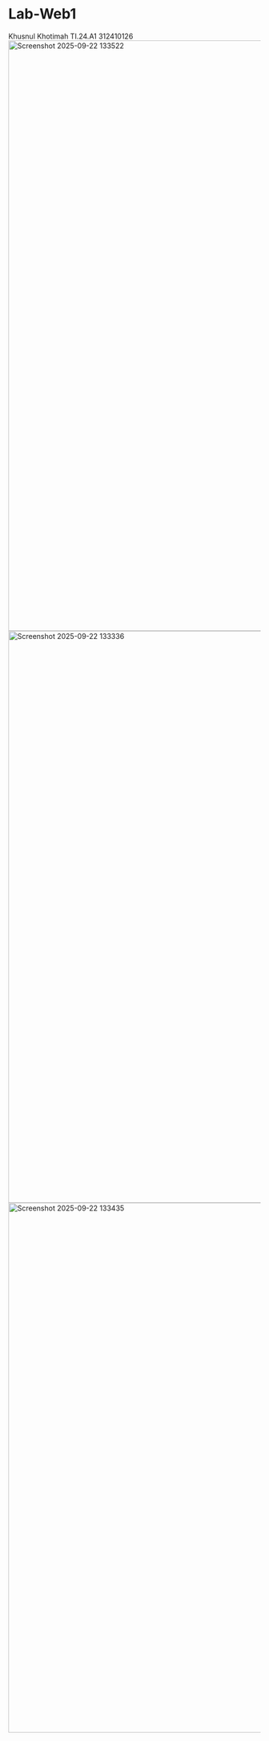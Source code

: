 # Lab-Web1
Khusnul Khotimah
TI.24.A1
312410126
<img width="1913" height="1177" alt="Screenshot 2025-09-22 133522" src="https://github.com/user-attachments/assets/5d1db462-6077-43bc-96f6-891e192d7d6e" />
<img width="1906" height="1140" alt="Screenshot 2025-09-22 133336" src="https://github.com/user-attachments/assets/38a277e9-c83f-4eee-886b-7012fa4ef6c8" />
<img width="1757" height="1056" alt="Screenshot 2025-09-22 133435" src="https://github.com/user-attachments/assets/48569a72-e685-4626-ba8c-12046111b218" />
